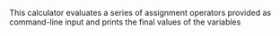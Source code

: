 This calculator evaluates a series of assignment operators provided as command-line input and prints the final values of the variables
